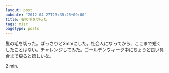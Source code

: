 ```yaml
---
layout: post
pubdate: "2012-04-27T23:35:25+09:00"
title: 髪の毛を切った
tags: misc
pagetype: posts
---
```

髪の毛を切った。ばっさりと3mmにした。社会人になってから、ここまで短くしたことはない。チャレンジしてみた。ゴールデンウィーク中にちょうど良い具合まで戻ると嬉しいな。

2 min.
